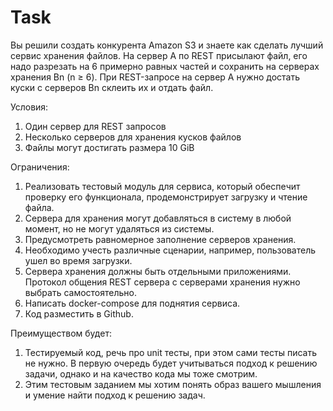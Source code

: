 # Task
Вы решили создать конкурента Amazon S3 и знаете как сделать лучший сервис хранения файлов.
На сервер A по REST присылают файл, его надо разрезать на 6 примерно равных частей и сохранить на серверах хранения Bn (n ≥ 6).
При REST-запросе на сервер A нужно достать куски с серверов Bn склеить их и отдать файл.

Условия:
1. Один сервер для REST запросов
2. Несколько серверов для хранения кусков файлов
3. Файлы могут достигать размера 10 GiB

Ограничения:
1. Реализовать тестовый модуль для сервиса, который обеспечит проверку его функционала, продемонстрирует загрузку и чтение файла.
2. Сервера для хранения могут добавляться в систему в любой момент, но не могут удаляться из системы.
3. Предусмотреть равномерное заполнение серверов хранения.
4. Необходимо учесть различные сценарии, например, пользователь ушел во
   время загрузки.
5. Сервера хранения должны быть отдельными приложениями. Протокол общения
   REST сервера с серверами хранения нужно выбрать самостоятельно.
6. Написать docker-compose для поднятия сервиса.
7. Код разместить в Github.

Преимуществом будет:
1. Тестируемый код, речь про unit тесты, при этом сами тесты писать не нужно. В первую очередь будет учитываться подход к решению задачи, однако и на качество кода мы тоже смотрим. 
2. Этим тестовым заданием мы хотим понять образ вашего мышления и умение найти подход к решению задач.

